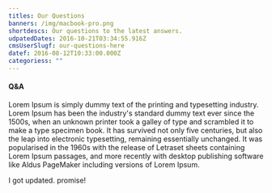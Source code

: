 ```yaml
---
titles: Our Questions
banners: /img/macbook-pro.png
shortdescs: Our questions to the latest answers.
udpatedDates: 2016-10-21T03:34:55.916Z
cmsUserSlugf: our-questions-here
datef: 2016-08-12T10:33:00.000Z
categoriess: ""
---
```


#### Q&A
Lorem Ipsum is simply dummy text of the printing and typesetting industry. Lorem Ipsum has been the industry's standard dummy text ever since the 1500s, when an unknown printer took a galley of type and scrambled it to make a type specimen book. It has survived not only five centuries, but also the leap into electronic typesetting, remaining essentially unchanged. It was popularised in the 1960s with the release of Letraset sheets containing Lorem Ipsum passages, and more recently with desktop publishing software like Aldus PageMaker including versions of Lorem Ipsum. 

I got updated. promise!
